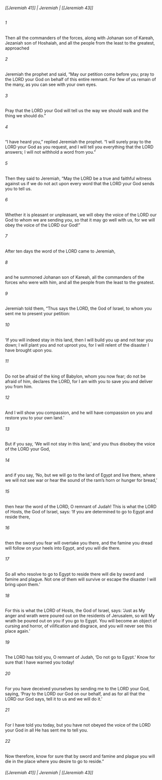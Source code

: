 ###### [[Jeremiah 41]] | Jeremiah | [[Jeremiah 43]]

###### 1
Then all the commanders of the forces, along with Johanan son of Kareah, Jezaniah son of Hoshaiah, and all the people from the least to the greatest, approached
###### 2
Jeremiah the prophet and said, “May our petition come before you; pray to the LORD your God on behalf of this entire remnant. For few of us remain of the many, as you can see with your own eyes.
###### 3
Pray that the LORD your God will tell us the way we should walk and the thing we should do.”
###### 4
“I have heard you,” replied Jeremiah the prophet. “I will surely pray to the LORD your God as you request, and I will tell you everything that the LORD answers; I will not withhold a word from you.”
###### 5
Then they said to Jeremiah, “May the LORD be a true and faithful witness against us if we do not act upon every word that the LORD your God sends you to tell us.
###### 6
Whether it is pleasant or unpleasant, we will obey the voice of the LORD our God to whom we are sending you, so that it may go well with us, for we will obey the voice of the LORD our God!”
###### 7
After ten days the word of the LORD came to Jeremiah,
###### 8
and he summoned Johanan son of Kareah, all the commanders of the forces who were with him, and all the people from the least to the greatest.
###### 9
Jeremiah told them, “Thus says the LORD, the God of Israel, to whom you sent me to present your petition:
###### 10
‘If you will indeed stay in this land, then I will build you up and not tear you down; I will plant you and not uproot you, for I will relent of the disaster I have brought upon you.
###### 11
Do not be afraid of the king of Babylon, whom you now fear; do not be afraid of him, declares the LORD, for I am with you to save you and deliver you from him.
###### 12
And I will show you compassion, and he will have compassion on you and restore you to your own land.’
###### 13
But if you say, ‘We will not stay in this land,’ and you thus disobey the voice of the LORD your God,
###### 14
and if you say, ‘No, but we will go to the land of Egypt and live there, where we will not see war or hear the sound of the ram’s horn or hunger for bread,’
###### 15
then hear the word of the LORD, O remnant of Judah! This is what the LORD of Hosts, the God of Israel, says: ‘If you are determined to go to Egypt and reside there,
###### 16
then the sword you fear will overtake you there, and the famine you dread will follow on your heels into Egypt, and you will die there.
###### 17
So all who resolve to go to Egypt to reside there will die by sword and famine and plague. Not one of them will survive or escape the disaster I will bring upon them.’
###### 18
For this is what the LORD of Hosts, the God of Israel, says: ‘Just as My anger and wrath were poured out on the residents of Jerusalem, so will My wrath be poured out on you if you go to Egypt. You will become an object of cursing and horror, of vilification and disgrace, and you will never see this place again.’
###### 19
The LORD has told you, O remnant of Judah, ‘Do not go to Egypt.’ Know for sure that I have warned you today!
###### 20
For you have deceived yourselves by sending me to the LORD your God, saying, ‘Pray to the LORD our God on our behalf, and as for all that the LORD our God says, tell it to us and we will do it.’
###### 21
For I have told you today, but you have not obeyed the voice of the LORD your God in all He has sent me to tell you.
###### 22
Now therefore, know for sure that by sword and famine and plague you will die in the place where you desire to go to reside.”

###### [[Jeremiah 41]] | Jeremiah | [[Jeremiah 43]]
